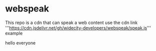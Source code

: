 # webspeak
This repo is a cdn that can speak a web content 
use the cdn link '''https://cdn.jsdelivr.net/gh/widecity-developers/webspeak/speak.js'''
example

<!DOCTYPE html>
<html lang="en">
<head>
    <meta charset="UTF-8">
    <meta name="viewport" content="width=device-width, initial-scale=1.0">
    <title>Document</title>
    <script src="https://cdn.jsdelivr.net/gh/widecity-developers/webspeak/speak.js"></script>
</head>
<body>
<p onmouseenter="speak(this.innerText)">hello everyone</p>
</body>

</html>
